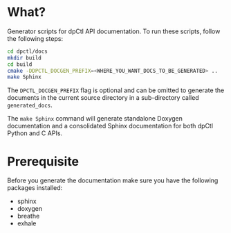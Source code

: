 What?
=====

Generator scripts for dpCtl API documentation. To run these scripts, follow
the following steps:
```bash
cd dpctl/docs
mkdir build
cd build
cmake -DDPCTL_DOCGEN_PREFIX=<WHERE_YOU_WANT_DOCS_TO_BE_GENERATED> ..
make Sphinx
```

The `DPCTL_DOCGEN_PREFIX` flag is optional and can be omitted to generate the
documents in the current source directory in a sub-directory called
`generated_docs`.

The `make Sphinx` command will generate standalone Doxygen documentation and
a consolidated Sphinx documentation for both dpCtl Python and C APIs.

Prerequisite
============

Before you generate the documentation make sure you have the following
packages installed:

- sphinx
- doxygen
- breathe
- exhale
